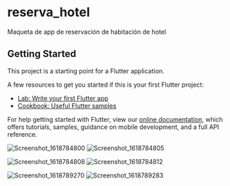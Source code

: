 # reserva_hotel

Maqueta de app de reservación de habitación de hotel

## Getting Started

This project is a starting point for a Flutter application.

A few resources to get you started if this is your first Flutter project:

- [Lab: Write your first Flutter app](https://flutter.dev/docs/get-started/codelab)
- [Cookbook: Useful Flutter samples](https://flutter.dev/docs/cookbook)

For help getting started with Flutter, view our
[online documentation](https://flutter.dev/docs), which offers tutorials,
samples, guidance on mobile development, and a full API reference.

![Screenshot_1618784800](https://user-images.githubusercontent.com/56524671/115173089-244fb080-a08c-11eb-98de-f5d912371a0b.png)     ![Screenshot_1618784805](https://user-images.githubusercontent.com/56524671/115173133-33cef980-a08c-11eb-9513-1fb74d22d174.png)

![Screenshot_1618784808](https://user-images.githubusercontent.com/56524671/115173149-3f222500-a08c-11eb-858f-6eebd9b811c0.png)     ![Screenshot_1618784812](https://user-images.githubusercontent.com/56524671/115173155-42b5ac00-a08c-11eb-9ab4-c1564e50ec38.png)

![Screenshot_1618789270](https://user-images.githubusercontent.com/56524671/115173161-46e1c980-a08c-11eb-99a2-fee57c52ba27.png)     ![Screenshot_1618789283](https://user-images.githubusercontent.com/56524671/115173166-48ab8d00-a08c-11eb-8541-9505d56a1ea6.png)


